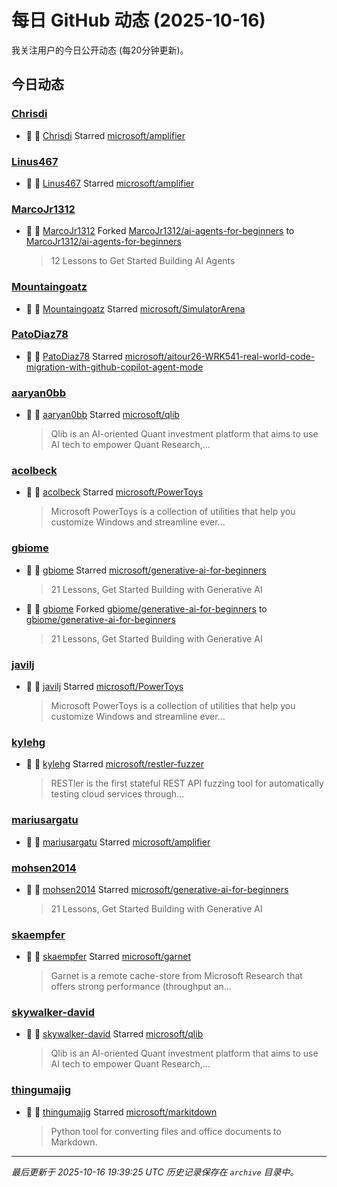 # 每日 GitHub 动态 (2025-10-16)

我关注用户的今日公开动态 (每20分钟更新)。

## 今日动态

### [Chrisdi](https://github.com/Chrisdi)
- 🌟 👤 [Chrisdi](https://github.com/Chrisdi) Starred [microsoft/amplifier](https://github.com/microsoft/amplifier)

### [Linus467](https://github.com/Linus467)
- 🌟 👤 [Linus467](https://github.com/Linus467) Starred [microsoft/amplifier](https://github.com/microsoft/amplifier)

### [MarcoJr1312](https://github.com/MarcoJr1312)
- 🍴 👤 [MarcoJr1312](https://github.com/MarcoJr1312) Forked [MarcoJr1312/ai-agents-for-beginners](https://github.com/MarcoJr1312/ai-agents-for-beginners) to [MarcoJr1312/ai-agents-for-beginners](https://github.com/MarcoJr1312/ai-agents-for-beginners)
  > 12 Lessons to Get Started Building AI Agents

### [Mountaingoatz](https://github.com/Mountaingoatz)
- 🌟 👤 [Mountaingoatz](https://github.com/Mountaingoatz) Starred [microsoft/SimulatorArena](https://github.com/microsoft/SimulatorArena)

### [PatoDiaz78](https://github.com/PatoDiaz78)
- 🌟 👤 [PatoDiaz78](https://github.com/PatoDiaz78) Starred [microsoft/aitour26-WRK541-real-world-code-migration-with-github-copilot-agent-mode](https://github.com/microsoft/aitour26-WRK541-real-world-code-migration-with-github-copilot-agent-mode)

### [aaryan0bb](https://github.com/aaryan0bb)
- 🌟 👤 [aaryan0bb](https://github.com/aaryan0bb) Starred [microsoft/qlib](https://github.com/microsoft/qlib)
  > Qlib is an AI-oriented Quant investment platform that aims to use AI tech to empower Quant Research,...

### [acolbeck](https://github.com/acolbeck)
- 🌟 👤 [acolbeck](https://github.com/acolbeck) Starred [microsoft/PowerToys](https://github.com/microsoft/PowerToys)
  > Microsoft PowerToys is a collection of utilities that help you customize Windows and streamline ever...

### [gbiome](https://github.com/gbiome)
- 🌟 👤 [gbiome](https://github.com/gbiome) Starred [microsoft/generative-ai-for-beginners](https://github.com/microsoft/generative-ai-for-beginners)
  > 21 Lessons, Get Started Building with Generative AI 
- 🍴 👤 [gbiome](https://github.com/gbiome) Forked [gbiome/generative-ai-for-beginners](https://github.com/gbiome/generative-ai-for-beginners) to [gbiome/generative-ai-for-beginners](https://github.com/gbiome/generative-ai-for-beginners)
  > 21 Lessons, Get Started Building with Generative AI 

### [javilj](https://github.com/javilj)
- 🌟 👤 [javilj](https://github.com/javilj) Starred [microsoft/PowerToys](https://github.com/microsoft/PowerToys)
  > Microsoft PowerToys is a collection of utilities that help you customize Windows and streamline ever...

### [kylehg](https://github.com/kylehg)
- 🌟 👤 [kylehg](https://github.com/kylehg) Starred [microsoft/restler-fuzzer](https://github.com/microsoft/restler-fuzzer)
  > RESTler is the first stateful REST API fuzzing tool for automatically testing cloud services through...

### [mariusargatu](https://github.com/mariusargatu)
- 🌟 👤 [mariusargatu](https://github.com/mariusargatu) Starred [microsoft/amplifier](https://github.com/microsoft/amplifier)

### [mohsen2014](https://github.com/mohsen2014)
- 🌟 👤 [mohsen2014](https://github.com/mohsen2014) Starred [microsoft/generative-ai-for-beginners](https://github.com/microsoft/generative-ai-for-beginners)
  > 21 Lessons, Get Started Building with Generative AI 

### [skaempfer](https://github.com/skaempfer)
- 🌟 👤 [skaempfer](https://github.com/skaempfer) Starred [microsoft/garnet](https://github.com/microsoft/garnet)
  > Garnet is a remote cache-store from Microsoft Research that offers strong performance (throughput an...

### [skywalker-david](https://github.com/skywalker-david)
- 🌟 👤 [skywalker-david](https://github.com/skywalker-david) Starred [microsoft/qlib](https://github.com/microsoft/qlib)
  > Qlib is an AI-oriented Quant investment platform that aims to use AI tech to empower Quant Research,...

### [thingumajig](https://github.com/thingumajig)
- 🌟 👤 [thingumajig](https://github.com/thingumajig) Starred [microsoft/markitdown](https://github.com/microsoft/markitdown)
  > Python tool for converting files and office documents to Markdown.


---
*最后更新于 2025-10-16 19:39:25 UTC*
*历史记录保存在 `archive` 目录中。*
